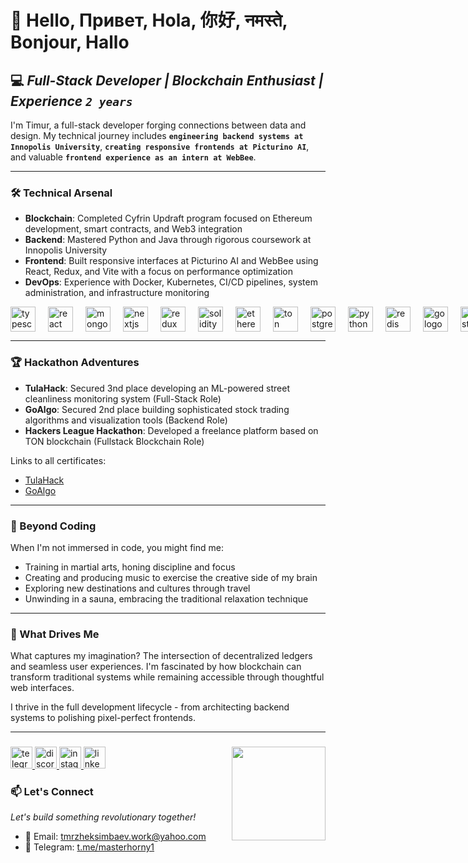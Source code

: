 # 👋 Hello, Привет, Hola, 你好, नमस्ते, Bonjour, Hallo

## 💻 *Full-Stack Developer | Blockchain Enthusiast | Experience `2 years`*

I'm Timur, a full-stack developer forging connections between data and design. My technical journey includes **`engineering backend systems at Innopolis University`**, **`creating responsive frontends at Picturino AI`**, and valuable **`frontend experience as an intern at WebBee`**.

---

### 🛠️ Technical Arsenal

- **Blockchain**: Completed Cyfrin Updraft program focused on Ethereum development, smart contracts, and Web3 integration
- **Backend**: Mastered Python and Java through rigorous coursework at Innopolis University  
- **Frontend**: Built responsive interfaces at Picturino AI and WebBee using React, Redux, and Vite with a focus on performance optimization
- **DevOps**: Experience with Docker, Kubernetes, CI/CD pipelines, system administration, and infrastructure monitoring

<div align="left" style="display:flex; flex-direction:row; gap:10px;">
  <img src="https://cdn.jsdelivr.net/gh/devicons/devicon/icons/typescript/typescript-original.svg" height="40" alt="typescript logo"  />
  <img width="12" />
  <img src="https://cdn.jsdelivr.net/gh/devicons/devicon/icons/react/react-original.svg" height="40" alt="react logo"  />
  <img width="12" />
  <img src="https://skillicons.dev/icons?i=mongodb" height="40" alt="mongodb logo"  />
  <img width="12" />
  <img src="https://skillicons.dev/icons?i=nextjs" height="40" alt="nextjs logo"  />
  <img width="12" />
  <img src="https://skillicons.dev/icons?i=redux" height="40" alt="redux logo"  />
  <img width="12" />
  <img src="https://upload.wikimedia.org/wikipedia/commons/9/98/Solidity_logo.svg" height="40" alt="solidity logo" />
  <img width="12" />
  <img src="https://cryptologos.cc/logos/ethereum-eth-logo.svg?v=040" height="40" alt="ethereum logo"  />
  <img width="12" />
  <img src="https://ton.org/download/ton_symbol.svg" height="40" alt="ton logo"  />
  <img width="12" />
  <img src="https://cdn.jsdelivr.net/gh/devicons/devicon/icons/postgresql/postgresql-original.svg" height="40" alt="postgresql logo"  />
  <img width="12" />
  <img src="https://skillicons.dev/icons?i=py" height="40" alt="python logo"  />
  <img width="12" />
  <img src="https://cdn.jsdelivr.net/gh/devicons/devicon/icons/redis/redis-original-wordmark.svg" height="40" alt="redis logo"  />
  <img width="12" />
  <img src="https://cdn.jsdelivr.net/gh/devicons/devicon/icons/go/go-original-wordmark.svg" height="40" alt="go logo"  />
  <img width="12" />
  <img src="https://cdn.simpleicons.org/fastapi/009688" height="40" alt="fastapi logo"  />
  <img width="12" />
  <img src="https://cdn.jsdelivr.net/gh/devicons/devicon/icons/amazonwebservices/amazonwebservices-plain-wordmark.svg" height="40" alt="amazonwebservices logo"  />
  <img width="12" />
  <img src="https://skillicons.dev/icons?i=docker" height="40" alt="docker logo"  />
  <img width="12" />
</div>


---

### 🏆 Hackathon Adventures

- **TulaHack**: Secured 3nd place developing an ML-powered street cleanliness monitoring system (Full-Stack Role)
- **GoAlgo**: Secured 2nd place building sophisticated stock trading algorithms and visualization tools (Backend Role)
- **Hackers League Hackathon**: Developed a freelance platform based on TON blockchain (Fullstack Blockchain Role)
  
Links to all certificates: 
- <a href="https://drive.google.com/file/d/1PK4_v9QiAEL1o-5LTwueiqPx5JiBdzLs/view?usp=sharing"> TulaHack </a>
- <a href="https://drive.google.com/file/d/1gfbn3D-41TDTVwpsS2lFYczafHQ7h5AA/view?usp=sharing"> GoAlgo </a>
---

### 🌟 Beyond Coding

When I'm not immersed in code, you might find me:
- Training in martial arts, honing discipline and focus
- Creating and producing music to exercise the creative side of my brain
- Exploring new destinations and cultures through travel
- Unwinding in a sauna, embracing the traditional relaxation technique

---

### 🔭 What Drives Me

What captures my imagination? The intersection of decentralized ledgers and seamless user experiences. I'm fascinated by how blockchain can transform traditional systems while remaining accessible through thoughtful web interfaces.

I thrive in the full development lifecycle - from architecting backend systems to polishing pixel-perfect frontends.

---

###

<img align="right" height="150" src="https://media.tenor.com/fVJln34EY9oAAAAM/mr-krabs-money-angels.gif"  />

###

<div align="left">
  <a href="https://t.me/masterhorny1" target="_blank">
    <img src="https://img.shields.io/static/v1?message=Telegram&logo=telegram&label=&color=2CA5E0&logoColor=white&labelColor=&style=for-the-badge" height="35" alt="telegram logo"  />
  </a>
  <a href="https://discordapp.com/users/timurzheksimbaev" target="_blank">
    <img src="https://img.shields.io/static/v1?message=Discord&logo=discord&label=&color=7289DA&logoColor=white&labelColor=&style=for-the-badge" height="35" alt="discord logo"  />
  </a>
  <a href="https://instagram.com/tttttmmmmmrrrrr_" target="_blank">
    <img src="https://img.shields.io/static/v1?message=Instagram&logo=instagram&label=&color=E4405F&logoColor=white&labelColor=&style=for-the-badge" height="35" alt="instagram logo"  />
  </a>
  <img src="https://img.shields.io/static/v1?message=LinkedIn&logo=linkedin&label=&color=0077B5&logoColor=white&labelColor=&style=for-the-badge" height="35" alt="linkedin logo"  />
</div>

###

### 📫 Let's Connect
*Let's build something revolutionary together!*

- 📧 Email: tmrzheksimbaev.work@yahoo.com
- 💬 Telegram: [t.me/masterhorny1](https://t.me/masterhorny1)
